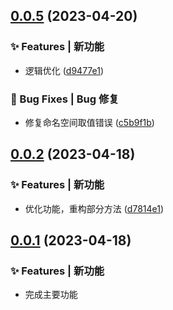 ## [0.0.5](https://github.com/yun8711/y-storage/compare/0.0.2...0.0.5) (2023-04-20)


### ✨ Features | 新功能

* 逻辑优化 ([d9477e1](https://github.com/yun8711/y-storage/commit/d9477e1))


### 🐛 Bug Fixes | Bug 修复

* 修复命名空间取值错误 ([c5b9f1b](https://github.com/yun8711/y-storage/commit/c5b9f1b))


## [0.0.2](https://github.com/yun8711/y-storage/compare/0.0.1...0.0.2) (2023-04-18)


### ✨ Features | 新功能

* 优化功能，重构部分方法 ([d7814e1](https://github.com/yun8711/y-storage/commit/d7814e1))


## [0.0.1](https://github.com/yun8711/y-storage/compare/0.0.1) (2023-04-18)


### ✨ Features | 新功能

* 完成主要功能